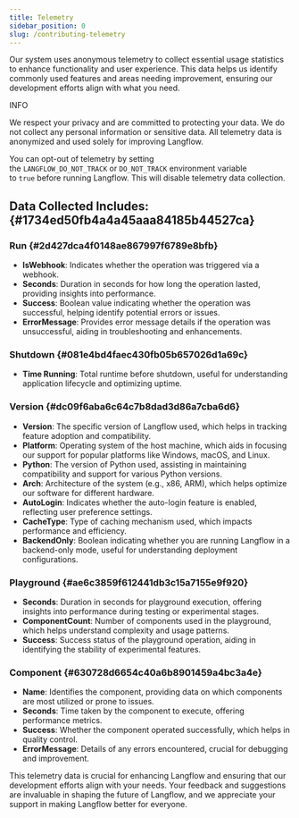 ```yaml
---
title: Telemetry
sidebar_position: 0
slug: /contributing-telemetry
---
```




Our system uses anonymous telemetry to collect essential usage statistics to enhance functionality and user experience. This data helps us identify commonly used features and areas needing improvement, ensuring our development efforts align with what you need.


INFO


We respect your privacy and are committed to protecting your data. We do not collect any personal information or sensitive data. All telemetry data is anonymized and used solely for improving Langflow.


You can opt-out of telemetry by setting the `LANGFLOW_DO_NOT_TRACK` or `DO_NOT_TRACK` environment variable to `true` before running Langflow. This will disable telemetry data collection.


## Data Collected Includes: {#1734ed50fb4a4a45aaa84185b44527ca}


### Run {#2d427dca4f0148ae867997f6789e8bfb}

- **IsWebhook**: Indicates whether the operation was triggered via a webhook.
- **Seconds**: Duration in seconds for how long the operation lasted, providing insights into performance.
- **Success**: Boolean value indicating whether the operation was successful, helping identify potential errors or issues.
- **ErrorMessage**: Provides error message details if the operation was unsuccessful, aiding in troubleshooting and enhancements.

### Shutdown {#081e4bd4faec430fb05b657026d1a69c}

- **Time Running**: Total runtime before shutdown, useful for understanding application lifecycle and optimizing uptime.

### Version {#dc09f6aba6c64c7b8dad3d86a7cba6d6}

- **Version**: The specific version of Langflow used, which helps in tracking feature adoption and compatibility.
- **Platform**: Operating system of the host machine, which aids in focusing our support for popular platforms like Windows, macOS, and Linux.
- **Python**: The version of Python used, assisting in maintaining compatibility and support for various Python versions.
- **Arch**: Architecture of the system (e.g., x86, ARM), which helps optimize our software for different hardware.
- **AutoLogin**: Indicates whether the auto-login feature is enabled, reflecting user preference settings.
- **CacheType**: Type of caching mechanism used, which impacts performance and efficiency.
- **BackendOnly**: Boolean indicating whether you are running Langflow in a backend-only mode, useful for understanding deployment configurations.

### Playground {#ae6c3859f612441db3c15a7155e9f920}

- **Seconds**: Duration in seconds for playground execution, offering insights into performance during testing or experimental stages.
- **ComponentCount**: Number of components used in the playground, which helps understand complexity and usage patterns.
- **Success**: Success status of the playground operation, aiding in identifying the stability of experimental features.

### Component {#630728d6654c40a6b8901459a4bc3a4e}

- **Name**: Identifies the component, providing data on which components are most utilized or prone to issues.
- **Seconds**: Time taken by the component to execute, offering performance metrics.
- **Success**: Whether the component operated successfully, which helps in quality control.
- **ErrorMessage**: Details of any errors encountered, crucial for debugging and improvement.

This telemetry data is crucial for enhancing Langflow and ensuring that our development efforts align with your needs. Your feedback and suggestions are invaluable in shaping the future of Langflow, and we appreciate your support in making Langflow better for everyone.


